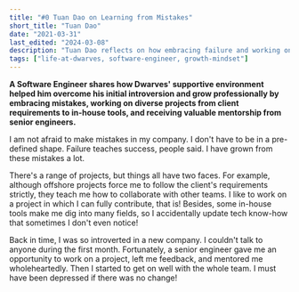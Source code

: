 ```yaml
---
title: "#0 Tuan Dao on Learning from Mistakes"
short_title: "Tuan Dao"
date: "2021-03-31"
last_edited: "2024-03-08"
description: "Tuan Dao reflects on how embracing failure and working on diverse projects at Dwarves helped him grow from an introverted newcomer to a confident engineer through mentorship and challenging opportunities"
tags: ["life-at-dwarves, software-engineer, growth-mindset"]
---
```


**A Software Engineer shares how Dwarves' supportive environment helped him overcome his initial introversion and grow professionally by embracing mistakes, working on diverse projects from client requirements to in-house tools, and receiving valuable mentorship from senior engineers.**

I am not afraid to make mistakes in my company. I don't have to be in a pre-defined shape. Failure teaches success, people said. I have grown from these mistakes a lot.

There's a range of projects, but things all have two faces. For example, although offshore projects force me to follow the client's requirements strictly, they teach me how to collaborate with other teams. I like to work on a project in which I can fully contribute, that is! Besides, some in-house tools make me dig into many fields, so I accidentally update tech know-how that sometimes I don't even notice!

Back in time, I was so introverted in a new company. I couldn't talk to anyone during the first month. Fortunately, a senior engineer gave me an opportunity to work on a project, left me feedback, and mentored me wholeheartedly. Then I started to get on well with the whole team. I must have been depressed if there was no change!
